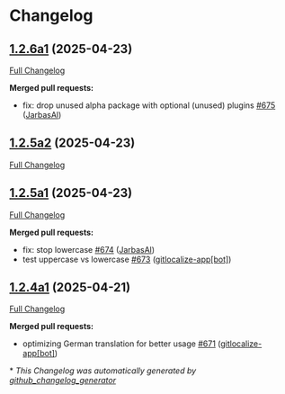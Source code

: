 # Changelog

## [1.2.6a1](https://github.com/OpenVoiceOS/ovos-core/tree/1.2.6a1) (2025-04-23)

[Full Changelog](https://github.com/OpenVoiceOS/ovos-core/compare/1.2.5a2...1.2.6a1)

**Merged pull requests:**

- fix: drop unused alpha package with optional \(unused\) plugins [\#675](https://github.com/OpenVoiceOS/ovos-core/pull/675) ([JarbasAl](https://github.com/JarbasAl))

## [1.2.5a2](https://github.com/OpenVoiceOS/ovos-core/tree/1.2.5a2) (2025-04-23)

[Full Changelog](https://github.com/OpenVoiceOS/ovos-core/compare/1.2.5a1...1.2.5a2)

## [1.2.5a1](https://github.com/OpenVoiceOS/ovos-core/tree/1.2.5a1) (2025-04-23)

[Full Changelog](https://github.com/OpenVoiceOS/ovos-core/compare/1.2.4a1...1.2.5a1)

**Merged pull requests:**

- fix: stop lowercase [\#674](https://github.com/OpenVoiceOS/ovos-core/pull/674) ([JarbasAl](https://github.com/JarbasAl))
- test uppercase vs lowercase [\#673](https://github.com/OpenVoiceOS/ovos-core/pull/673) ([gitlocalize-app[bot]](https://github.com/apps/gitlocalize-app))

## [1.2.4a1](https://github.com/OpenVoiceOS/ovos-core/tree/1.2.4a1) (2025-04-21)

[Full Changelog](https://github.com/OpenVoiceOS/ovos-core/compare/1.2.3...1.2.4a1)

**Merged pull requests:**

- optimizing German translation for better usage [\#671](https://github.com/OpenVoiceOS/ovos-core/pull/671) ([gitlocalize-app[bot]](https://github.com/apps/gitlocalize-app))



\* *This Changelog was automatically generated by [github_changelog_generator](https://github.com/github-changelog-generator/github-changelog-generator)*
